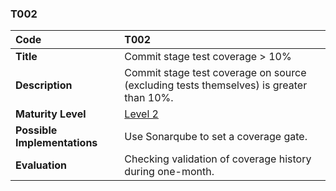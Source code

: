 ### T002

| **Code**           | **T002** |
| :--                | :--      |
| **Title**          | Commit stage test coverage > 10% |
| **Description**    | Commit stage test coverage on source (excluding tests themselves) is greater than 10%. |
| **Maturity Level** | [Level 2](/levels#level-2) |
| **Possible Implementations** | Use Sonarqube to set a coverage gate. |
| **Evaluation**     | Checking validation of coverage history during one-month. |
